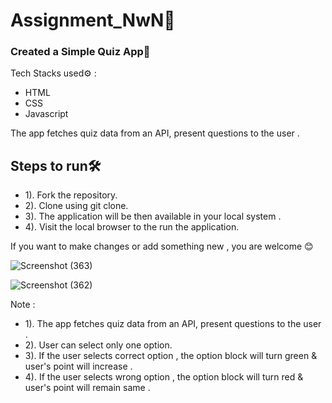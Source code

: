 # Assignment_NwN🚀

### Created a Simple Quiz App🧠  

Tech Stacks used⚙️ :
* HTML 
* CSS 
* Javascript 

The app fetches quiz data from an API, present questions to the user .
  
## Steps to run🛠️

* 1). Fork the repository.
* 2). Clone using git clone.
* 3). The application will be then available in your local system .
* 4). Visit the local browser to the run the application.

If you want to make changes or add something new , you are welcome 😊

![Screenshot (363)](https://github.com/user-attachments/assets/a22c5e06-7a60-44d3-ad92-f82998e793f0)


![Screenshot (362)](https://github.com/user-attachments/assets/820c3396-234d-4b70-b7ff-4833d43407e2)






Note :  
* 1). The app fetches quiz data from an API, present questions to the user .
* 2). User can select only one option.
* 3). If the  user selects correct option , the option block will turn green & user's point will increase .
* 4). If the  user selects wrong option , the option block will turn red & user's point will remain same .
        
